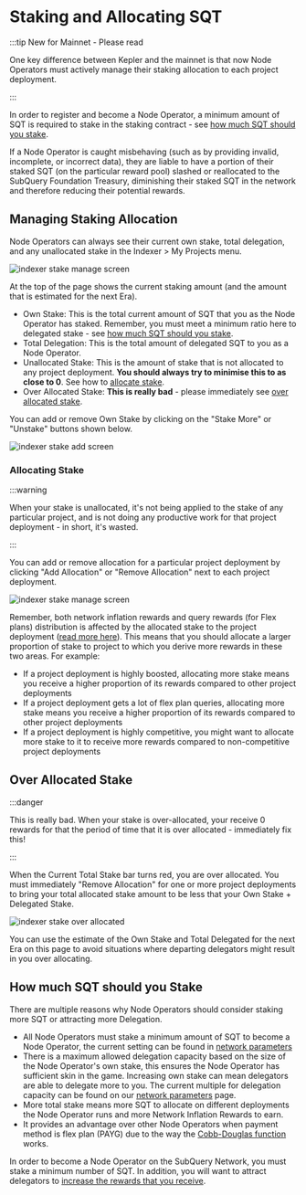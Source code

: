 # Staking and Allocating SQT

:::tip New for Mainnet - Please read

One key difference between Kepler and the mainnet is that now Node Operators must actively manage their staking allocation to each project deployment.

:::

In order to register and become a Node Operator, a minimum amount of SQT is required to stake in the staking contract - see [how much SQT should you stake](#how-much-sqt-should-you-stake).

If a Node Operator is caught misbehaving (such as by providing invalid, incomplete, or incorrect data), they are liable to have a portion of their staked SQT (on the particular reward pool) slashed or reallocated to the SubQuery Foundation Treasury, diminishing their staked SQT in the network and therefore reducing their potential rewards.

## Managing Staking Allocation

Node Operators can always see their current own stake, total delegation, and any unallocated stake in the Indexer > My Projects menu.

![indexer stake manage screen](/assets/img/network/indexer_stake_manage.png)

At the top of the page shows the current staking amount (and the amount that is estimated for the next Era).

- Own Stake: This is the total current amount of SQT that you as the Node Operator has staked. Remember, you must meet a minimum ratio here to delegated stake - see [how much SQT should you stake](#how-much-sqt-should-you-stake).
- Total Delegation: This is the total amount of delegated SQT to you as a Node Operator.
- Unallocated Stake: This is the amount of stake that is not allocated to any project deployment. **You should always try to minimise this to as close to 0**. See how to [allocate stake](#allocating-stake).
- Over Allocated Stake: **This is really bad** - please immediately see [over allocated stake](#over-allocated-stake).

You can add or remove Own Stake by clicking on the "Stake More" or "Unstake" buttons shown below.

![indexer stake add screen](/assets/img/network/indexer_stake_add.png)

### Allocating Stake

:::warning

When your stake is unallocated, it's not being applied to the stake of any particular project, and is not doing any productive work for that project deployment - in short, it's wasted.

:::

You can add or remove allocation for a particular project deployment by clicking "Add Allocation" or "Remove Allocation" next to each project deployment.

![indexer stake manage screen](/assets/img/network/indexer_stake_manage_add.png)

Remember, both network inflation rewards and query rewards (for Flex plans) distribution is affected by the allocated stake to the project deployment ([read more here](./rewards.md#how-are-node-operators-rewarded)). This means that you should allocate a larger proportion of stake to project to which you derive more rewards in these two areas. For example:

- If a project deployment is highly boosted, allocating more stake means you receive a higher proportion of its rewards compared to other project deployments
- If a project deployment gets a lot of flex plan queries, allocating more stake means you receive a higher proportion of its rewards compared to other project deployments
- If a project deployment is highly competitive, you might want to allocate more stake to it to receive more rewards compared to non-competitive project deployments

## Over Allocated Stake

:::danger

This is really bad. When your stake is over-allocated, your receive 0 rewards for that the period of time that it is over allocated - immediately fix this!

:::

When the Current Total Stake bar turns red, you are over allocated. You must immediately "Remove Allocation" for one or more project deployments to bring your total allocated stake amount to be less that your Own Stake + Delegated Stake.

![indexer stake over allocated](/assets/img/network/indexer_stake_manage_over_allocated.png)

You can use the estimate of the Own Stake and Total Delegated for the next Era on this page to avoid situations where departing delegators might result in you over allocating.

## How much SQT should you Stake

There are multiple reasons why Node Operators should consider staking more SQT or attracting more Delegation.

- All Node Operators must stake a minimum amount of SQT to become a Node Operator, the current setting can be found in [network parameters](../parameters.md)
- There is a maximum allowed delegation capacity based on the size of the Node Operator's own stake, this ensures the Node Operator has sufficient skin in the game. Increasing own stake can mean delegators are able to delegate more to you. The current multiple for delegation capacity can be found on our [network parameters](../parameters.md) page.
- More total stake means more SQT to allocate on different deployments the Node Operator runs and more Network Inflation Rewards to earn.
- It provides an advantage over other Node Operators when payment method is flex plan (PAYG) due to the way the [Cobb-Douglas function](../introduction/reward-distribution.md#cobb-douglas-production-function) works.

In order to become a Node Operator on the SubQuery Network, you must stake a minimum number of SQT. In addition, you will want to attract delegators to [increase the rewards that you receive](./rewards.md).
